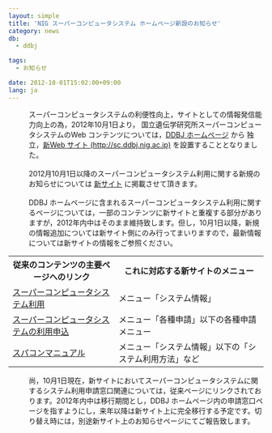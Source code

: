 ```yaml
---
layout: simple
title: 'NIG スーパーコンピュータシステム ホームページ新設のお知らせ'
category: news
db:
  - ddbj

tags:
  - お知らせ

date: 2012-10-01T15:02:00+09:00
lang: ja
---
```


<dl>
    <dd>スーパーコンピュータシステムの利便性向上，サイトとしての情報発信能力向上の為，2012年10月1日より， 国立遺伝学研究所スーパーコンピュータシステムのWeb コンテンツについては，<a href="/" title="ddbj">DDBJ ホームページ</a> から 独立，<a href="http://sc.ddbj.nig.ac.jp" title="sc.ddbj" target="_blank">新Web サイト (http://sc.ddbj.nig.ac.jp)</a> を設置することとなりました。<br><br>2012月10月1日以降のスーパーコンピュータシステム利用に関する新規のお知らせについては <a href="http://sc.ddbj.nig.ac.jp" title="sc.ddbj" target="_blank">新サイト</a> に掲載させて頂きます。<br><br>DDBJ ホームページに含まれるスーパーコンピュータシステム利用に関するページについては，一部のコンテンツに新サイトと重複する部分がありますが，2012年内中はそのまま維持致します。但し，10月1日以降，新規の情報追加については新サイト側にのみ行ってまいりますので，最新情報については新サイトの情報をご参照ください。<br></dd>
</dl>

<table class="t04">
    <tbody>
        <tr>
            <th>従来のコンテンツの主要ページへのリンク</th>
            <th>これに対応する新サイトのメニュー</th>
        </tr>
        <tr>
            <td><a href="http://sc.ddbj.nig.ac.jp/" title="supercom-intro" target="_blank">スーパーコンピュータシステム利用</a></td>
            <td>メニュー「システム情報」<br></td>
        </tr>
        <tr>
            <td><a href="/system/supercom/supercom-apl.html" title="supercom-apl" target="_blank">スーパーコンピュータシステムの利用申込</a></td>
            <td>メニュー「各種申請」以下の各種申請メニュー</td>
        </tr>
        <tr>
            <td><a href="http://sc.ddbj.nig.ac.jp/index.php/ja-howtouse" title="supercom-intro" target="_blank">スパコンマニュアル</a></td>
            <td>メニュー「システム情報」以下の「システム利用方法」など</td>
        </tr>
    </tbody>
</table>

<dl>
    <dd>尚，10月1日現在，新サイトにおいてスーパーコンピュータシステムに関するシステム利用申請窓口関連については，従来ページにリンクされております。2012年内中は移行期間とし，DDBJ ホームページ内の申請窓口ページを指すようにし，来年以降は新サイト上に完全移行する予定です。切り替え時には，別途新サイト上のお知らせページにてご報告致します。</dd>
</dl>
